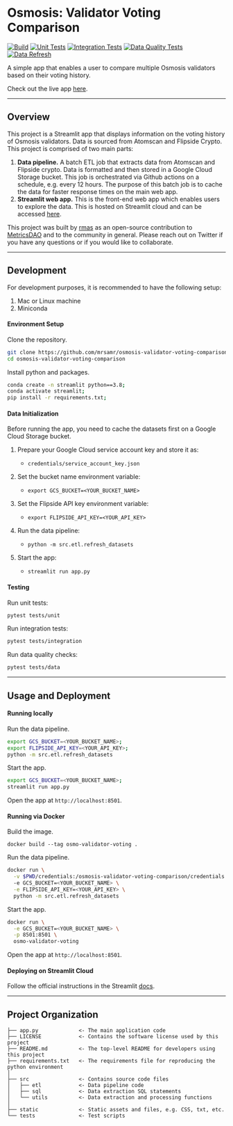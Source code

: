 Osmosis: Validator Voting Comparison
===================================

[![Build](https://github.com/mrsamr/osmosis-validator-voting-comparison/actions/workflows/build.yml/badge.svg)](https://github.com/mrsamr/osmosis-validator-voting-comparison/actions/workflows/build.yml)
[![Unit Tests](https://github.com/mrsamr/osmosis-validator-voting-comparison/actions/workflows/unit_tests.yml/badge.svg)](https://github.com/mrsamr/osmosis-validator-voting-comparison/actions/workflows/unit_tests.yml)
[![Integration Tests](https://github.com/mrsamr/osmosis-validator-voting-comparison/actions/workflows/integration_tests.yml/badge.svg)](https://github.com/mrsamr/osmosis-validator-voting-comparison/actions/workflows/integration_tests.yml)
[![Data Quality Tests](https://github.com/mrsamr/osmosis-validator-voting-comparison/actions/workflows/data_quality_tests.yml/badge.svg)](https://github.com/mrsamr/osmosis-validator-voting-comparison/actions/workflows/data_quality_tests.yml)
[![Data Refresh](https://github.com/mrsamr/osmosis-validator-voting-comparison/actions/workflows/scheduled_data_refresh.yml/badge.svg)](https://github.com/mrsamr/osmosis-validator-voting-comparison/actions/workflows/scheduled_data_refresh.yml)


A simple app that enables a user to compare multiple Osmosis validators based on their voting history.

Check out the live app [here](https://osmosis-validator-voting-comparison-mrsamr.streamlit.app/). 

---

Overview
--------

This project is a Streamlit app that displays information on the voting history of Osmosis validators. Data is sourced
from Atomscan and Flipside Crypto. This project is comprised of two main parts:

1. **Data pipeline.** A batch ETL job that extracts data from Atomscan and Flipside crypto. Data is formatted
and then stored in a Google Cloud Storage bucket. This job is orchestrated via Github actions on a schedule, 
e.g. every 12 hours. The purpose of this batch job is to cache the data for faster response times on the main web app.
1. **Streamlit web app.** This is the front-end web app which enables users to explore the data. This is hosted
on Streamlit cloud and can be accessed [here](https://osmosis-validator-voting-comparison-mrsamr.streamlit.app/).

This project was built by [rmas](https://twitter.com/rmas_11) as an open-source contribution to [MetricsDAO](https://metricsdao.xyz) and to the community in general. Please reach out on Twitter if you have any questions or if you would like to collaborate.

---

Development
-----------
For development purposes, it is recommended to have the following setup:

1. Mac or Linux machine
1. Miniconda

#### Environment Setup

Clone the repository.

```sh
git clone https://github.com/mrsamr/osmosis-validator-voting-comparison.git;
cd osmosis-validator-voting-comparison
```

Install python and packages.

```sh
conda create -n streamlit python==3.8;
conda activate streamlit;
pip install -r requirements.txt;
```

#### Data Initialization

Before running the app, you need to cache the datasets first on a Google Cloud Storage bucket.

1. Prepare your Google Cloud service account key and store it as:
   - `credentials/service_account_key.json`

1. Set the bucket name environment variable:
   - `export GCS_BUCKET=<YOUR_BUCKET_NAME>`
   
1. Set the Flipside API key environment variable:
   - `export FLIPSIDE_API_KEY=<YOUR_API_KEY>`

1. Run the data pipeline:
   - `python -m src.etl.refresh_datasets`
    
1. Start the app:
   - `streamlit run app.py`

#### Testing

Run unit tests:

```sh
pytest tests/unit
```

Run integration tests:

```sh
pytest tests/integration
```

Run data quality checks:

```sh
pytest tests/data
```

---

Usage and Deployment
--------------------

#### Running locally

Run the data pipeline.
```sh
export GCS_BUCKET=<YOUR_BUCKET_NAME>;
export FLIPSIDE_API_KEY=<YOUR_API_KEY>;
python -m src.etl.refresh_datasets
```

Start the app.
```sh
export GCS_BUCKET=<YOUR_BUCKET_NAME>;
streamlit run app.py
```

Open the app at `http://localhost:8501`.


#### Running via Docker

Build the image.
```
docker build --tag osmo-validator-voting .
```

Run the data pipeline.
```sh
docker run \
  -v $PWD/credentials:/osmosis-validator-voting-comparison/credentials
  -e GCS_BUCKET=<YOUR_BUCKET_NAME> \
  -e FLIPSIDE_API_KEY=<YOUR_API_KEY> \
  python -m src.etl.refresh_datasets
```

Start the app.
```sh
docker run \
  -e GCS_BUCKET=<YOUR_BUCKET_NAME> \
  -p 8501:8501 \
  osmo-validator-voting
```

Open the app at `http://localhost:8501`.

#### Deploying on Streamlit Cloud

Follow the official instructions in the Streamlit [docs](https://docs.streamlit.io/streamlit-community-cloud/get-started/deploy-an-app).

---

Project Organization
--------------------

```
├── app.py             <- The main application code
├── LICENSE            <- Contains the software license used by this project
├── README.md          <- The top-level README for developers using this project
├── requirements.txt   <- The requirements file for reproducing the python environment
│
├── src                <- Contains source code files
│   ├── etl            <- Data pipeline code
│   ├── sql            <- Data extraction SQL statements
│   └── utils          <- Data extraction and processing functions
│
├── static             <- Static assets and files, e.g. CSS, txt, etc.
└── tests              <- Test scripts
```
